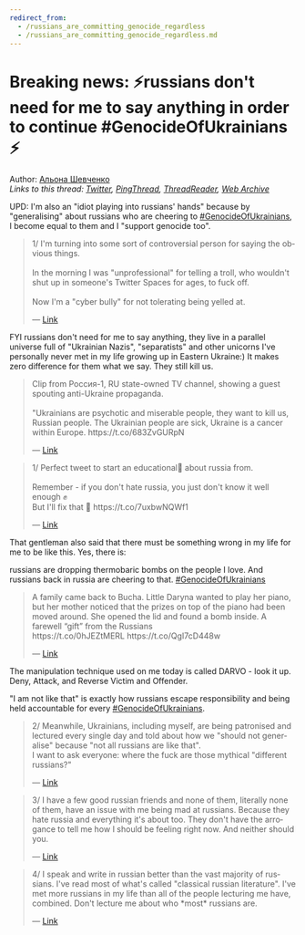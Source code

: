 ```yaml
---
redirect_from:
  - /russians_are_committing_genocide_regardless
  - /russians_are_committing_genocide_regardless.md
---
```

# Breaking news: ⚡️russians don't need for me to say anything in order to continue #GenocideOfUkrainians ⚡️

Author: [Альона Шевченко](https://twitter.com/cryptodrftng)  
*Links to this thread: [Twitter](https://twitter.com/cryptodrftng/status/1531872599038468096), [PingThread](https://pingthread.com/thread/1531872599038468096), [ThreadReader](https://threadreaderapp.com/thread/1531872599038468096.html), [Web Archive](https://web.archive.org/web/*/https://twitter.com/cryptodrftng/status/1531872599038468096)*

UPD: I'm also an "idiot playing into russians' hands" because by "generalising" about russians who are cheering to [#GenocideOfUkrainians](https://twitter.com/hashtag/GenocideOfUkrainians), I become equal to them and I "support genocide too".

<blockquote class="twitter-tweet">
    <p lang="en" dir="ltr">
    1/ I&#39;m turning into some sort of controversial person for saying the obvious things.<br />
    <br />
    In the morning I was &#34;unprofessional&#34; for telling a troll, who wouldn&#39;t shut up in someone&#39;s Twitter Spaces for ages, to fuck off. <br />
    <br />
    Now I&#39;m a &#34;cyber bully&#34; for not tolerating being yelled at.<br />
    </p>
    &mdash; <a href="https://twitter.com/cryptodrftng/status/1531406837790171136">Link</a>
</blockquote>

FYI russians don't need for me to say anything, they live in a parallel universe full of "Ukrainian Nazis", "separatists" and other unicorns I've personally never met in my life growing up in Eastern Ukraine:) It makes zero difference for them what we say. They still kill us.

<blockquote class="twitter-tweet">
    <p lang="en" dir="ltr">
    Clip from Россия-1, RU state-owned TV channel, showing a guest spouting anti-Ukraine propaganda.<br />
    <br />
    &#34;Ukrainians are psychotic and miserable people, they want to kill us, Russian people. The Ukrainian people are sick, Ukraine is a cancer within Europe. https://t.co/683ZvGURpN<br />
    </p>
    &mdash; <a href="https://twitter.com/IntelDoge/status/1494136635570765824">Link</a>
</blockquote>

<blockquote class="twitter-tweet">
    <p lang="en" dir="ltr">
    1/ Perfect tweet to start an educational🧵 about russia from. <br />
    <br />
    Remember - if you don&#39;t hate russia, you just don&#39;t know it well enough ✊ <br />
    But I&#39;ll fix that 💃 https://t.co/7uxbwNQWf1<br />
    </p>
    &mdash; <a href="https://twitter.com/cryptodrftng/status/1531480089963151366">Link</a>
</blockquote>

That gentleman also said that there must be something wrong in my life for me to be like this. Yes, there is: 

russians are dropping thermobaric bombs on the people I love. And russians back in russia are cheering to that. [#GenocideOfUkrainians](https://twitter.com/hashtag/GenocideOfUkrainians)

<blockquote class="twitter-tweet">
    <p lang="en" dir="ltr">
    A family came back to Bucha. Little Daryna wanted to play her piano, but her mother noticed that the prizes on top of the piano had been moved around. She opened the lid and found a bomb inside. A farewell “gift” from the Russians<br />
    https://t.co/0hJEZtMERL https://t.co/QgI7cD448w<br />
    </p>
    &mdash; <a href="https://twitter.com/EuromaidanPress/status/1524852317656432646">Link</a>
</blockquote>

The manipulation technique used on me today is called DARVO - look it up.
Deny, Attack, and Reverse Victim and Offender.

"I am not like that" is exactly how russians escape responsibility and being held accountable for every [#GenocideOfUkrainians](https://twitter.com/hashtag/GenocideOfUkrainians).

<blockquote class="twitter-tweet">
    <p lang="en" dir="ltr">
    2/ Meanwhile, Ukrainians, including myself, are being patronised and lectured every single day and told about how we &#34;should not generalise&#34; because &#34;not all russians are like that&#34;. <br />
    I want to ask everyone: where the fuck are those mythical &#34;different russians?&#34;<br />
    </p>
    &mdash; <a href="https://twitter.com/cryptodrftng/status/1529181513077620741">Link</a>
</blockquote>

<blockquote class="twitter-tweet">
    <p lang="en" dir="ltr">
    3/ I have a few good russian friends and none of them, literally none of them, have an issue with me being mad at russians. Because they hate russia and everything it&#39;s about too. They don&#39;t have the arrogance to tell me how I should be feeling right now. And neither should you.<br />
    </p>
    &mdash; <a href="https://twitter.com/cryptodrftng/status/1529181712361701383">Link</a>
</blockquote>

<blockquote class="twitter-tweet">
    <p lang="en" dir="ltr">
    4/ I speak and write in russian better than the vast majority of russians. I&#39;ve read most of what&#39;s called &#34;classical russian literature&#34;. I&#39;ve met more russians in my life than all of the people lecturing me have, combined. Don&#39;t lecture me about who *most* russians are.<br />
    </p>
    &mdash; <a href="https://twitter.com/cryptodrftng/status/1529181864312840194">Link</a>
</blockquote>
